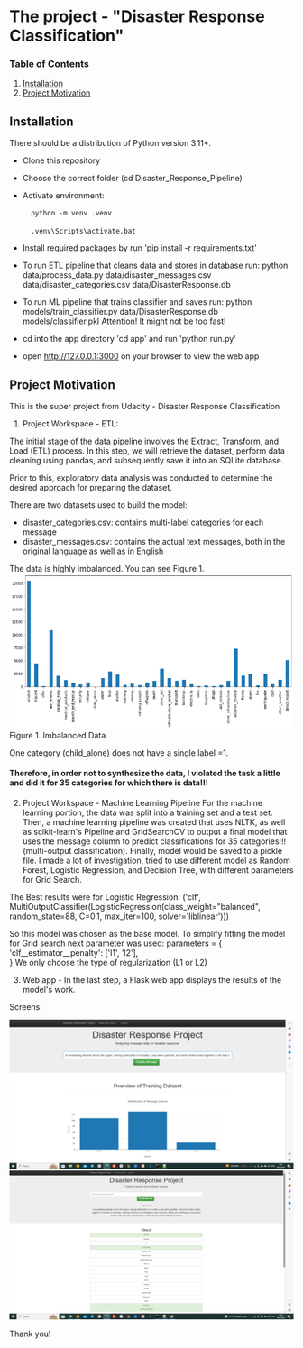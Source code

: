 # The project - "Disaster Response Classification"


### Table of Contents
1. [Installation](#installation)
2. [Project Motivation](#motivation)

## Installation <a name="installation"></a>

There should be a distribution of Python version 3.11*.

- Clone this repository
- Choose the correct folder (cd Disaster_Response_Pipeline)
- Activate environment: 
 
		python -m venv .venv
	
		.venv\Scripts\activate.bat  
		
- Install required packages by run 'pip install -r requirements.txt'
- To run ETL pipeline that cleans data and stores in database
	run: python data/process_data.py data/disaster_messages.csv data/disaster_categories.csv data/DisasterResponse.db
- To run ML pipeline that trains classifier and saves
	run: python models/train_classifier.py data/DisasterResponse.db models/classifier.pkl
	Attention! It might not be too fast!
- cd into the app directory 'cd app' and run 'python run.py'
- open http://127.0.0.1:3000 on your browser to view the web app


## Project Motivation<a name="motivation"></a>
This is the super project from Udacity - Disaster Response Classification 

1) Project Workspace - ETL:

The initial stage of the data pipeline involves the Extract, Transform, and Load (ETL) process. In this step, we will retrieve the dataset, perform data cleaning using pandas, and subsequently save it into an SQLite database.

Prior to this, exploratory data analysis was conducted to determine the desired approach for preparing the dataset.

There are two datasets used to build the model:
-  disaster_categories.csv: contains multi-label categories for each message
-  disaster_messages.csv: contains the actual text messages, both in the original language as well as in English

The data is highly imbalanced.  You can see Figure 1.
<picture>
 <img alt="imbalanced_data" src="https://github.com/ILyaKN1979/Disaster_Response_Pipeline/blob/main/img/imbalanced.png">
</picture>
Figure 1. Imbalanced Data
 
One category (child_alone) does not have a single label =1. 

#### Therefore, in order not to synthesize the data, I violated the task a little and did it for 35 categories for which there is data!!!

2) Project Workspace - Machine Learning Pipeline
For the machine learning portion, the data was split into a training set and a test set. Then, a machine learning pipeline was created that uses NLTK, as well as scikit-learn's Pipeline and GridSearchCV to output a final model that uses the message column to predict classifications for 35 categories!!! (multi-output classification). Finally,  model would be saved to a pickle file. 
I made a lot of investigation, tried to use different model as Random Forest, Logistic Regression, and Decision Tree, with different parameters for Grid Search. 

The Best results were for Logistic Regression: 
('clf', MultiOutputClassifier(LogisticRegression(class_weight="balanced",
                                                         random_state=88, C=0.1,
                                                         max_iter=100,
                                                         solver='liblinear')))

So this model was chosen as the base model. To simplify fitting the model for Grid search next parameter was used: 
parameters = {
        'clf__estimator__penalty': ['l1', 'l2'],  
                }
We only choose  the  type of regularization (L1 or L2)

3) Web app - In the last step, a Flask web app displays the results of the model's work. 


Screens:

<picture>
 <img alt="imbalanced_data" src="https://github.com/ILyaKN1979/Disaster_Response_Pipeline/blob/main/img/screen1.png">
</picture>


<picture>
 <img alt="imbalanced_data" src="https://github.com/ILyaKN1979/Disaster_Response_Pipeline/blob/main/img/screen2.png">
</picture>

Thank you! 
